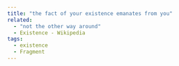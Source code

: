 ```yaml
---
title: "the fact of your existence emanates from you"
related:
  - "not the other way around"
  - Existence - Wikipedia
tags:
  - existence
  - Fragment
---
```

